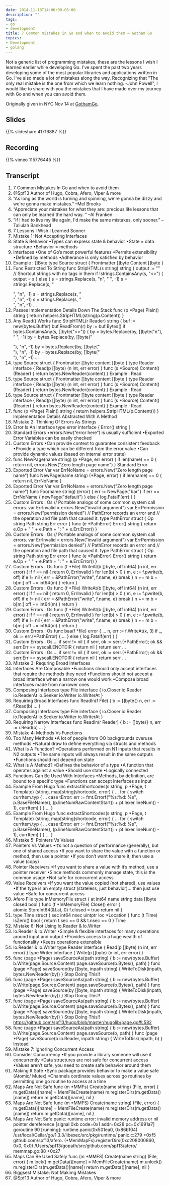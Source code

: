 ```yaml
---
date: 2014-11-18T14:06:00-05:00
description: ""
tags:
- go
- development
title: 7 Common mistakes in Go and when to avoid them – Gotham Go
topics:
- Development
- golang
---
```


Not a generic list of programming mistakes, these are the lessons I wish I
learned earlier while developing Go. I've spent the past two years developing
some of the most popular libraries and applications written in Go. I've also
made a lot of mistakes along the way. Recognizing that "The only real mistake
is the one from which we learn nothing. -John Powell", I would like to share
with you the mistakes that I have made over my journey with Go and when you can
avoid them.

Originally given in NYC Nov 14 at [GothamGo](http://gothamgo.com).

## Slides

{{% slideshare 41716887 %}}

## Recording

{{% vimeo 115776445 %}}

## Transcript

1. 7 Common Mistakes In Go and when to avoid them
2. @Spf13 Author of Hugo, Cobra, Afero, Viper & more
3. “As long as the world is turning and spinning, we're gonna be dizzy and we're gonna make mistakes.” –Mel Brooks
4. “Appreciate your mistakes for what they are: precious life lessons that can only be learned the hard way. “ –Al Franken
5. “If I had to live my life again, I'd make the same mistakes, only sooner.” – Tallulah Bankhead
6. 7 Lessons I Wish I Learned Sooner
7. Mistake 1: Not Accepting Interfaces
8. State & Behavior •Types can express state & behavior •State = data structure •Behavior = methods
9. Interfaces •One of Go’s most powerful features •Permits extensibility •Defined by methods •Adherance is only satisfied by behavior
10. Example : []Byte type Source struct { Frontmatter []byte Content []byte }
11. Func Restricted To String func StripHTML(s string) string { output := "" // Shortcut strings with no tags in them if !strings.ContainsAny(s, "<>") { output = s } else { s = strings.Replace(s, "n", " ", -1) s = strings.Replace(s, "</p>", "n", -1) s = strings.Replace(s, "<br>", "n", -1) s = strings.Replace(s, "<br />", "n", -1) …
12. Passes Implementation Details Down The Stack func (p *Page) Plain() string { return helpers.StripHTML(string(p.Content)) }
13. Any Read() Works func StripHTML(r Reader) string { buf := new(bytes.Buffer) buf.ReadFrom(r) by := buf.Bytes() if bytes.ContainsAny(s, []byte("<>")) { by = bytes.Replace(by, []byte("n"), " ", -1) by = bytes.Replace(by, []byte("</p>"), "n", -1) by = bytes.Replace(by, []byte("<br>"), "n", -1) by = bytes.Replace(by, []byte("<br />"), "n", -1) …
14. type Source struct { Frontmatter []byte content []byte } type Reader interface { Read(p []byte) (n int, err error) } func (s *Source) Content() (Reader) { return bytes.NewReader(content) } Example : Read
15. type Source struct { Frontmatter []byte content []byte } type Reader interface { Read(p []byte) (n int, err error) } func (s *Source) Content() (Reader) { return bytes.NewReader(content) } Example : Read
16. type Source struct { Frontmatter []byte content []byte } type Reader interface { Read(p []byte) (n int, err error) } func (s *Source) Content() (Reader) { return bytes.NewReader(content) } Example : Read
17. func (p *Page) Plain() string { return helpers.StripHTML(p.Content()) } Implementation Details Abstracted With A Method
18. Mistake 2: Thinking Of Errors As Strings
19. Error Is An Interface type error interface { Error() string }
20. Standard Errors •errors.New(“error here”) is usually sufficient •Exported Error Variables can be easily checked
21. Custom Errors •Can provide context to guarantee consistent feedback •Provide a type which can be different from the error value •Can provide dynamic values (based on internal error state)
22. func NewPage(name string) (p *Page, err error) { if len(name) == 0 { return nil, errors.New("Zero length page name") } Standard Error
23. Exported Error Var var ErrNoName = errors.New("Zero length page name") func NewPage(name string) (*Page, error) { if len(name) == 0 { return nil, ErrNoName }
24. Exported Error Var var ErrNoName = errors.New("Zero length page name") func Foo(name string) (error) { err := NewPage("bar") if err == ErrNoName { newPage("default") } else { log.FatalF(err) } }
25. Custom Errors : Os // Portable analogs of some common system call errors. var ErrInvalid = errors.New("invalid argument") var ErrPermission = errors.New("permission denied") // PathError records an error and // the operation and file path that caused it. type PathError struct { Op string Path string Err error } func (e *PathError) Error() string { return e.Op + " " + e.Path + ": " + e.Err.Error() }
26. Custom Errors : Os // Portable analogs of some common system call errors. var ErrInvalid = errors.New("invalid argument") var ErrPermission = errors.New("permission denied") // PathError records an error and // the operation and file path that caused it. type PathError struct { Op string Path string Err error } func (e *PathError) Error() string { return e.Op + " " + e.Path + ": " + e.Err.Error() }
27. Custom Errors : Os func (f *File) WriteAt(b []byte, off int64) (n int, err error) { if f == nil { return 0, ErrInvalid } for len(b) > 0 { m, e := f.pwrite(b, off) if e != nil { err = &PathError{"write", f.name, e} break } n += m b = b[m:] off += int64(m) } return }
28. Custom Errors : Os func (f *File) WriteAt(b []byte, off int64) (n int, err error) { if f == nil { return 0, ErrInvalid } for len(b) > 0 { m, e := f.pwrite(b, off) if e != nil { err = &PathError{"write", f.name, e} break } n += m b = b[m:] off += int64(m) } return }
29. Custom Errors : Os func (f *File) WriteAt(b []byte, off int64) (n int, err error) { if f == nil { return 0, ErrInvalid } for len(b) > 0 { m, e := f.pwrite(b, off) if e != nil { err = &PathError{"write", f.name, e} break } n += m b = b[m:] off += int64(m) } return }
30. Custom Errors : Os func baa(f *file) error { … n, err := f.WriteAt(x, 3) if _, ok := err.(*PathError) { … } else { log.Fatalf(err) } }
31. Custom Errors : Os … if serr != nil { if serr, ok := serr.(*PathError); ok && serr.Err == syscall.ENOTDIR { return nil } return serr …
32. Custom Errors : Os … if serr != nil { if serr, ok := serr.(*PathError); ok && serr.Err == syscall.ENOTDIR { return nil } return serr …
33. Mistake 3: Requring Broad Interfaces
34. Interfaces Are Composable •Functions should only accept interfaces that require the methods they need •Functions should not accept a broad interface when a narrow one would work •Compose broad interfaces made from narrower ones
35. Composing Interfaces type File interface { io.Closer io.Reader io.ReaderAt io.Seeker io.Writer io.WriterAt }
36. Requiring Broad Interfaces func ReadIn(f File) { b := []byte{} n, err := f.Read(b) ... }
37. Composing Interfaces type File interface { io.Closer io.Reader io.ReaderAt io.Seeker io.Writer io.WriterAt }
38. Requiring Narrow Interfaces func ReadIn(r Reader) { b := []byte{} n, err := r.Read(b) ... }
39. Mistake 4: Methods Vs Functions
40. Too Many Methods •A lot of people from OO backgrounds overuse methods •Natural draw to define everything via structs and methods
41. What Is A Function? •Operations performed on N1 inputs that results in N2 outputs •The same inputs will always result in the same outputs •Functions should not depend on state
42. What Is A Method? •Defines the behavior of a type •A function that operates against a value •Should use state •Logically connected
43. Functions Can Be Used With Interfaces •Methods, by definition, are bound to a specific type •Functions can accept interfaces as input
44. Example From Hugo func extractShortcodes(s string, p *Page, t Template) (string, map[string]shortcode, error) { ... for { switch currItem.typ { ... case tError: err := fmt.Errorf("%s:%d: %s", p.BaseFileName(), (p.lineNumRawContentStart() + pt.lexer.lineNum() - 1), currItem) } } ... }
45. Example From Hugo func extractShortcodes(s string, p *Page, t Template) (string, map[string]shortcode, error) { ... for { switch currItem.typ { ... case tError: err := fmt.Errorf("%s:%d: %s", p.BaseFileName(), (p.lineNumRawContentStart() + pt.lexer.lineNum() - 1), currItem) } } ... }
46. Mistake 5: Pointers Vs Values
47. Pointers Vs Values •It’s not a question of performance (generally), but one of shared access •If you want to share the value with a function or method, then use a pointer •If you don’t want to share it, then use a value (copy)
48. Pointer Receivers •If you want to share a value with it’s method, use a pointer receiver •Since methods commonly manage state, this is the common usage •Not safe for concurrent access
49. Value Receivers •If you want the value copied (not shared), use values •If the type is an empty struct (stateless, just behavior)… then just use value •Safe for concurrent access
50. Afero File type InMemoryFile struct { at int64 name string data []byte closed bool } func (f *InMemoryFile) Close() error { atomic.StoreInt64(&f.at, 0) f.closed = true return nil }
51. type Time struct { sec int64 nsec uintptr loc *Location } func (t Time) IsZero() bool { return t.sec == 0 && t.nsec == 0 } Time
52. Mistake 6: Not Using Io.Reader & Io.Writer
53. Io.Reader & Io.Writer •Simple & flexible interfaces for many operations around input and output •Provides access to a huge wealth of functionality •Keeps operations extensible
54. Io.Reader & Io.Writer type Reader interface { Read(p []byte) (n int, err error) } type Writer interface { Write(p []byte) (n int, err error) }
55. func (page *Page) saveSourceAs(path string) { b := new(bytes.Buffer) b.Write(page.Source.Content) page.saveSource(b.Bytes(), path) } func (page *Page) saveSource(by []byte, inpath string) { WriteToDisk(inpath, bytes.NewReader(by)) } Stop Doing This!!
56. func (page *Page) saveSourceAs(path string) { b := new(bytes.Buffer) b.Write(page.Source.Content) page.saveSource(b.Bytes(), path) } func (page *Page) saveSource(by []byte, inpath string) { WriteToDisk(inpath, bytes.NewReader(by)) } Stop Doing This!!
57. func (page *Page) saveSourceAs(path string) { b := new(bytes.Buffer) b.Write(page.Source.Content) page.saveSource(b.Bytes(), path) } func (page *Page) saveSource(by []byte, inpath string) { WriteToDisk(inpath, bytes.NewReader(by)) } Stop Doing This!! https://github.com/spf13/hugo/blob/master/hugolib/page.go#L582
58. func (page *Page) saveSourceAs(path string) { b := new(bytes.Buffer) b.Write(page.Source.Content) page.saveSource(b, path) } func (page *Page) saveSource(b io.Reader, inpath string) { WriteToDisk(inpath, b) } Instead
59. Mistake 7: Ignoring Concurrent Access
60. Consider Concurrency •If you provide a library someone will use it concurrently •Data structures are not safe for concurrent access •Values aren’t safe, you need to create safe behavior around them
61. Making It Safe •Sync package provides behavior to make a value safe (Atomic/ Mutex) •Channels cordinate values across go routines by permitting one go routine to access at a time
62. Maps Are Not Safe func (m *MMFs) Create(name string) (File, error) { m.getData()[name] = MemFileCreate(name) m.registerDirs(m.getData()[name]) return m.getData()[name], nil }
63. Maps Are Not Safe func (m *MMFS) Create(name string) (File, error) { m.getData()[name] = MemFileCreate(name) m.registerDirs(m.getData()[name]) return m.getData()[name], nil }
64. Maps Are Not Safe panic: runtime error: invalid memory address or nil pointer dereference [signal 0xb code=0x1 addr=0x28 pc=0x1691a7] goroutine 90 [running]: runtime.panic(0x501ea0, 0x86b104) /usr/local/Cellar/go/1.3.3/libexec/src/pkg/runtime/ panic.c:279 +0xf5 github.com/spf13/afero. (*MemMapFs).registerDirs(0xc208000860, 0x0, 0x0) /Users/spf13/gopath/src/github.com/spf13/afero/ memmap.go:88 +0x27
65. Maps Can Be Used Safely func (m *MMFS) Create(name string) (File, error) { m.lock() m.getData()[name] = MemFileCreate(name) m.unlock() m.registerDirs(m.getData()[name]) return m.getData()[name], nil }
66. Biggsest Mistake: Not Makimg Mistakes
67. @Spf13 Author of Hugo, Cobra, Afero, Viper & more
